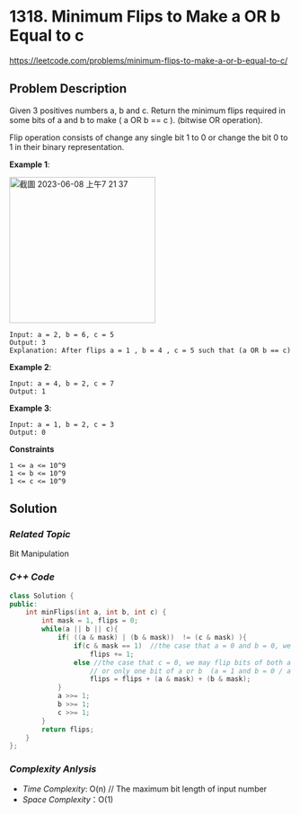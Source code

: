 # 1318. Minimum Flips to Make a OR b Equal to c
https://leetcode.com/problems/minimum-flips-to-make-a-or-b-equal-to-c/


## Problem Description

Given 3 positives numbers a, b and c. Return the minimum flips required in some bits of a and b to make ( a OR b == c ). (bitwise OR operation).

Flip operation consists of change any single bit 1 to 0 or change the bit 0 to 1 in their binary representation.


**Example 1**:

<img width="260" alt="截圖 2023-06-08 上午7 21 37" src="https://github.com/Eddiecc06/LeetCode/assets/18256877/ead8cab4-235e-4f0d-aefc-7bdba8b787fd">

```
Input: a = 2, b = 6, c = 5
Output: 3
Explanation: After flips a = 1 , b = 4 , c = 5 such that (a OR b == c)
```
**Example 2**:
```
Input: a = 4, b = 2, c = 7
Output: 1
```
**Example 3**:
```
Input: a = 1, b = 2, c = 3
Output: 0
```

**Constraints**
```
1 <= a <= 10^9
1 <= b <= 10^9
1 <= c <= 10^9
```

## Solution

### _Related Topic_
   Bit Manipulation

### _C++ Code_
```cpp
class Solution {
public:
    int minFlips(int a, int b, int c) {
        int mask = 1, flips = 0;
        while(a || b || c){
            if( ((a & mask) | (b & mask))  != (c & mask) ){
                if(c & mask == 1)  //the case that a = 0 and b = 0, we need to flip one bit of a or b
                    flips += 1;
                else //the case that c = 0, we may flip bits of both a and b(a = 1 and b = 1) 
                    // or only one bit of a or b  (a = 1 and b = 0 / a = 0 and b = 1)
                    flips = flips + (a & mask) + (b & mask);
            }
            a >>= 1;
            b >>= 1;
            c >>= 1;
        }
        return flips;
    }
};
```

### _Complexity Anlysis_
- _Time Complexity_: O(n)   // The maximum bit length of input number
- _Space Complexity_：O(1)
